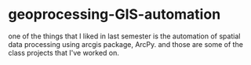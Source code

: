 # geoprocessing-GIS-automation

one of the things that I liked in last semester is the automation of spatial data processing using arcgis package, ArcPy. and those are some of the class projects that I've worked on.

